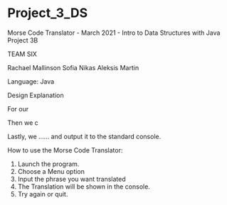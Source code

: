 # Project_3_DS

Morse Code Translator - March 2021 - Intro to Data Structures with Java Project 3B

TEAM SIX

Rachael Mallinson
Sofia Nikas
Aleksis Martin

Language: Java

Design Explanation

For our 

Then we c

Lastly, we ...... and output it to the standard console.

How to use the Morse Code Translator:

1) Launch the program.
2) Choose a Menu option
3) Input the phrase you want translated
4) The Translation will be shown in the console.
5) Try again or quit.
